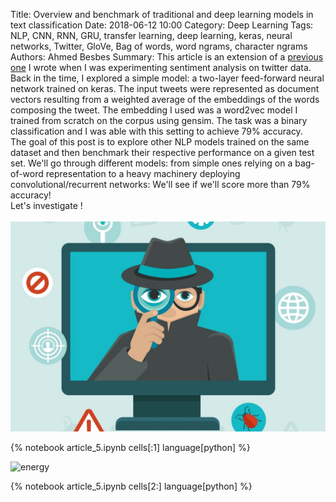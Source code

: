 Title: Overview and benchmark of traditional and deep learning models in text classification
Date: 2018-06-12 10:00
Category: Deep Learning
Tags: NLP, CNN, RNN, GRU, transfer learning, deep learning, keras, neural networks, Twitter, GloVe, Bag of words, word ngrams, character ngrams
Authors: Ahmed Besbes
Summary: This article is an extension of a <a href="https://ahmedbesbes.com/sentiment-analysis-on-twitter-using-word2vec-and-keras.html">previous one</a> I wrote when I was experimenting sentiment analysis on twitter data. Back in the time, I explored a simple model: a two-layer feed-forward neural network trained on keras. The input tweets were represented as document vectors resulting from a weighted average of the embeddings of the words composing the tweet. The embedding I used was a word2vec model I trained from scratch on the corpus using gensim. The task was a binary classification and I was able with this setting to achieve 79% accuracy. </br> The goal of this post is to explore other NLP models trained on the same dataset and then benchmark their respective performance on a given test set. We'll go through different models: from simple ones relying on a bag-of-word representation to a heavy machinery deploying convolutional/recurrent networks: We'll see if we'll score more than 79% accuracy! </br> Let's investigate ! </br></br><a href="https://ahmedbesbes.com/overview-and-comparison-of-tranditional-and-deep-learning-models-in-text-classification.html"><img src="./images/article_5/investigate.jpg"></img></a>

{% notebook article_5.ipynb cells[:1] language[python] %}

<!-- <img src="https://ahmedbesbes.com/images/article_5/cover_resized.png" class="center"></img> -->

![energy]({attach}images/article_5/cover_resized.png)

{% notebook article_5.ipynb cells[2:] language[python] %}